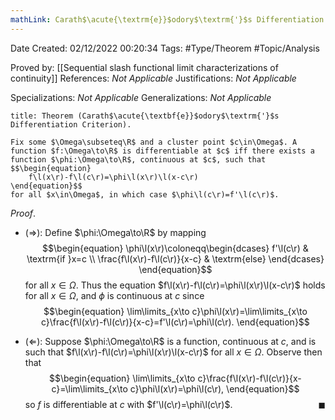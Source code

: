 ```yaml
---
mathLink: Carath$\acute{\textrm{e}}$odory$\textrm{'}$s Differentiation Criterion
---
```


<div class="topSpace"></div>

Date Created: 02/12/2022 00:20:34
Tags: #Type/Theorem #Topic/Analysis

Proved by: [[Sequential slash functional limit characterizations of continuity]]
References: _Not Applicable_
Justifications: _Not Applicable_

Specializations: _Not Applicable_
Generalizations: _Not Applicable_

``` ad-Theorem
title: Theorem (Carath$\acute{\textbf{e}}$odory$\textrm{'}$s Differentiation Criterion).

Fix some $\Omega\subseteq\R$ and a cluster point $c\in\Omega$. A function $f:\Omega\to\R$ is differentiable at $c$ iff there exists a function $\phi:\Omega\to\R$, continuous at $c$, such that
$$\begin{equation}
    f\l(x\r)-f\l(c\r)=\phi\l(x\r)\l(x-c\r)
\end{equation}$$
for all $x\in\Omega$, in which case $\phi\l(c\r)=f'\l(c\r)$.

```

_Proof_.
* ($\Rightarrow$): Define $\phi:\Omega\to\R$ by mapping
$$\begin{equation}
    \phi\l(x\r)\coloneqq\begin{dcases}
        f'\l(c\r) & \textrm{if }x=c \\
        \frac{f\l(x\r)-f\l(c\r)}{x-c} & \textrm{else}
    \end{dcases}
\end{equation}$$
for all $x\in\Omega$. Thus the equation $f\l(x\r)-f\l(c\r)=\phi\l(x\r)\l(x-c\r)$ holds for all $x\in\Omega$, and $\phi$ is continuous at $c$ since
$$\begin{equation}
    \lim\limits_{x\to c}\phi\l(x\r)=\lim\limits_{x\to c}\frac{f\l(x\r)-f\l(c\r)}{x-c}=f'\l(c\r)=\phi\l(c\r).
\end{equation}$$

* ($\Leftarrow$): Suppose $\phi:\Omega\to\R$ is a function, continuous at $c$, and is such that $f\l(x\r)-f\l(c\r)=\phi\l(x\r)\l(x-c\r)$ for all $x\in\Omega$. Observe then that
$$\begin{equation}
    \lim\limits_{x\to c}\frac{f\l(x\r)-f\l(c\r)}{x-c}=\lim\limits_{x\to c}\phi\l(x\r)=\phi\l(c\r),
\end{equation}$$
so $f$ is differentiable at $c$ with $f'\l(c\r)=\phi\l(c\r)$.<span style="float:right;">$\blacksquare$</span>
